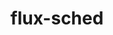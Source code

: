 ---
title: "flux-sched"
layout: cache
categories: [package, develop]
meta: {"compilers": ["gcc@11.4.0"], "num_specs": 37, "num_specs_by_stack": {"e4s": 18, "e4s-neoverse-v2": 19, "root": 37}, "oss": ["ubuntu22.04"], "platforms": ["linux"], "stacks": ["e4s", "e4s-neoverse-v2", "root"], "targets": ["neoverse_v2", "x86_64_v3"], "versions": ["0.36.1"]}
spec_details: [{"compiler": "gcc@11.4.0", "hash": "4srdwo35hfahrbzftrbhxmv3rifsdwif", "os": "ubuntu22.04", "platform": "linux", "size": "-", "stacks": ["e4s", "root"], "target": "x86_64_v3", "variants": ["build_system=cmake", "build_type=Release", "~cuda", "~docs", "generator=ninja", "~ipo"], "versions": ["0.36.1"]}, {"compiler": "gcc@11.4.0", "hash": "6xyuxqn5ine66sctfreujy23moanr4cw", "os": "ubuntu22.04", "platform": "linux", "size": "-", "stacks": ["e4s-neoverse-v2", "root"], "target": "neoverse_v2", "variants": ["build_system=cmake", "build_type=Release", "~cuda", "~docs", "generator=ninja", "~ipo"], "versions": ["0.36.1"]}, {"compiler": "gcc@11.4.0", "hash": "7umi2mt64v3rrq3lluq73ezcyeodaj65", "os": "ubuntu22.04", "platform": "linux", "size": "-", "stacks": ["e4s", "root"], "target": "x86_64_v3", "variants": ["build_system=cmake", "build_type=Release", "~cuda", "~docs", "generator=ninja", "~ipo"], "versions": ["0.36.1"]}, {"compiler": "gcc@11.4.0", "hash": "aji2vdhd4lmfprnpljfu7sfqrbyqmk45", "os": "ubuntu22.04", "platform": "linux", "size": "-", "stacks": ["e4s-neoverse-v2", "root"], "target": "neoverse_v2", "variants": ["build_system=cmake", "build_type=Release", "~cuda", "~docs", "generator=ninja", "~ipo"], "versions": ["0.36.1"]}, {"compiler": "gcc@11.4.0", "hash": "bakxjn4cxt767zjmcv7vviqnuvpgahib", "os": "ubuntu22.04", "platform": "linux", "size": "-", "stacks": ["e4s-neoverse-v2", "root"], "target": "neoverse_v2", "variants": ["build_system=cmake", "build_type=Release", "~cuda", "~docs", "generator=ninja", "~ipo"], "versions": ["0.36.1"]}, {"compiler": "gcc@11.4.0", "hash": "bfslizcnbwdajv3fbg3r5wpye647udqp", "os": "ubuntu22.04", "platform": "linux", "size": "-", "stacks": ["e4s-neoverse-v2", "root"], "target": "neoverse_v2", "variants": ["build_system=cmake", "build_type=Release", "~cuda", "~docs", "generator=ninja", "~ipo"], "versions": ["0.36.1"]}, {"compiler": "gcc@11.4.0", "hash": "bt3aeut37vyk73fwyeiuehawgjxgscrw", "os": "ubuntu22.04", "platform": "linux", "size": "-", "stacks": ["e4s-neoverse-v2", "root"], "target": "neoverse_v2", "variants": ["build_system=cmake", "build_type=Release", "~cuda", "~docs", "generator=ninja", "~ipo"], "versions": ["0.36.1"]}, {"compiler": "gcc@11.4.0", "hash": "crgqxjwyq5zf3h3xbw374yj4d3umqkmb", "os": "ubuntu22.04", "platform": "linux", "size": "-", "stacks": ["e4s", "root"], "target": "x86_64_v3", "variants": ["build_system=cmake", "build_type=Release", "~cuda", "~docs", "generator=ninja", "~ipo"], "versions": ["0.36.1"]}, {"compiler": "gcc@11.4.0", "hash": "di5rdhztomuktzq2g4zyajyvthkm3ik6", "os": "ubuntu22.04", "platform": "linux", "size": "-", "stacks": ["e4s", "root"], "target": "x86_64_v3", "variants": ["build_system=cmake", "build_type=Release", "~cuda", "~docs", "generator=ninja", "~ipo"], "versions": ["0.36.1"]}, {"compiler": "gcc@11.4.0", "hash": "dpnqmpm6ryyyeegmq7fuj7lsgdlqkddk", "os": "ubuntu22.04", "platform": "linux", "size": "-", "stacks": ["e4s", "root"], "target": "x86_64_v3", "variants": ["build_system=cmake", "build_type=Release", "~cuda", "~docs", "generator=ninja", "~ipo"], "versions": ["0.36.1"]}, {"compiler": "gcc@11.4.0", "hash": "fz7ogkxxc3ght27sarxf4qhw6pykb3nl", "os": "ubuntu22.04", "platform": "linux", "size": "-", "stacks": ["e4s", "root"], "target": "x86_64_v3", "variants": ["build_system=cmake", "build_type=Release", "~cuda", "~docs", "generator=ninja", "~ipo"], "versions": ["0.36.1"]}, {"compiler": "gcc@11.4.0", "hash": "haxdpbxgwmtp3atddhjoat2w5dcnievn", "os": "ubuntu22.04", "platform": "linux", "size": "-", "stacks": ["e4s", "root"], "target": "x86_64_v3", "variants": ["build_system=cmake", "build_type=Release", "~cuda", "~docs", "generator=ninja", "~ipo"], "versions": ["0.36.1"]}, {"compiler": "gcc@11.4.0", "hash": "hpas42ervqfhvqhkp363daxfl55ll5ul", "os": "ubuntu22.04", "platform": "linux", "size": "-", "stacks": ["e4s-neoverse-v2", "root"], "target": "neoverse_v2", "variants": ["build_system=cmake", "build_type=Release", "~cuda", "~docs", "generator=ninja", "~ipo"], "versions": ["0.36.1"]}, {"compiler": "gcc@11.4.0", "hash": "hpuygcorp326ygposzvulhdq6tp5uxqz", "os": "ubuntu22.04", "platform": "linux", "size": "-", "stacks": ["e4s", "root"], "target": "x86_64_v3", "variants": ["build_system=cmake", "build_type=Release", "~cuda", "~docs", "generator=ninja", "~ipo"], "versions": ["0.36.1"]}, {"compiler": "gcc@11.4.0", "hash": "isbyxjge4d5zu5cb2cbbeaevltbowuf5", "os": "ubuntu22.04", "platform": "linux", "size": "-", "stacks": ["e4s", "root"], "target": "x86_64_v3", "variants": ["build_system=cmake", "build_type=Release", "~cuda", "~docs", "generator=ninja", "~ipo"], "versions": ["0.36.1"]}, {"compiler": "gcc@11.4.0", "hash": "lohbpxb6msuuljquwyqudzlytefibqbh", "os": "ubuntu22.04", "platform": "linux", "size": "-", "stacks": ["e4s", "root"], "target": "x86_64_v3", "variants": ["build_system=cmake", "build_type=Release", "~cuda", "~docs", "generator=ninja", "~ipo"], "versions": ["0.36.1"]}, {"compiler": "gcc@11.4.0", "hash": "lqyi4t2qcbf2lhrl3mbj4yis2hdvps2k", "os": "ubuntu22.04", "platform": "linux", "size": "-", "stacks": ["e4s-neoverse-v2", "root"], "target": "neoverse_v2", "variants": ["build_system=cmake", "build_type=Release", "~cuda", "~docs", "generator=ninja", "~ipo"], "versions": ["0.36.1"]}, {"compiler": "gcc@11.4.0", "hash": "ml2duql36okfhjoriuv7esgshsvxbkqp", "os": "ubuntu22.04", "platform": "linux", "size": "-", "stacks": ["e4s-neoverse-v2", "root"], "target": "neoverse_v2", "variants": ["build_system=cmake", "build_type=Release", "~cuda", "~docs", "generator=ninja", "~ipo"], "versions": ["0.36.1"]}, {"compiler": "gcc@11.4.0", "hash": "omexydakryzaz56o3svdgsgrfuwbqnhr", "os": "ubuntu22.04", "platform": "linux", "size": "-", "stacks": ["e4s-neoverse-v2", "root"], "target": "neoverse_v2", "variants": ["build_system=cmake", "build_type=Release", "~cuda", "~docs", "generator=ninja", "~ipo"], "versions": ["0.36.1"]}, {"compiler": "gcc@11.4.0", "hash": "pstpwz7m75s6cexm2zixik3e5es6hlkf", "os": "ubuntu22.04", "platform": "linux", "size": "-", "stacks": ["e4s", "root"], "target": "x86_64_v3", "variants": ["build_system=cmake", "build_type=Release", "~cuda", "~docs", "generator=ninja", "~ipo"], "versions": ["0.36.1"]}, {"compiler": "gcc@11.4.0", "hash": "q7plm2xrim3dhsgcnludfvje4wcdikx6", "os": "ubuntu22.04", "platform": "linux", "size": "-", "stacks": ["e4s-neoverse-v2", "root"], "target": "neoverse_v2", "variants": ["build_system=cmake", "build_type=Release", "~cuda", "~docs", "generator=ninja", "~ipo"], "versions": ["0.36.1"]}, {"compiler": "gcc@11.4.0", "hash": "qn45p6pkzjmivdp5j7dbyzvc7fxl3jfx", "os": "ubuntu22.04", "platform": "linux", "size": "-", "stacks": ["e4s", "root"], "target": "x86_64_v3", "variants": ["build_system=cmake", "build_type=Release", "~cuda", "~docs", "generator=ninja", "~ipo"], "versions": ["0.36.1"]}, {"compiler": "gcc@11.4.0", "hash": "qybsnbvpkhgob6p3jjzbyue7r6bu5sub", "os": "ubuntu22.04", "platform": "linux", "size": "-", "stacks": ["e4s", "root"], "target": "x86_64_v3", "variants": ["build_system=cmake", "build_type=Release", "~cuda", "~docs", "generator=ninja", "~ipo"], "versions": ["0.36.1"]}, {"compiler": "gcc@11.4.0", "hash": "r5iavpfhrpgabeqspvjnirq3kokb6qna", "os": "ubuntu22.04", "platform": "linux", "size": "-", "stacks": ["e4s", "root"], "target": "x86_64_v3", "variants": ["build_system=cmake", "build_type=Release", "~cuda", "~docs", "generator=ninja", "~ipo"], "versions": ["0.36.1"]}, {"compiler": "gcc@11.4.0", "hash": "rzw2bdwfia3dk6y2a4lvmjwknb4jya5d", "os": "ubuntu22.04", "platform": "linux", "size": "-", "stacks": ["e4s-neoverse-v2", "root"], "target": "neoverse_v2", "variants": ["build_system=cmake", "build_type=Release", "~cuda", "~docs", "generator=ninja", "~ipo"], "versions": ["0.36.1"]}, {"compiler": "gcc@11.4.0", "hash": "s3tkhng3xbgl6twdlevi3rz3jxj6w4d7", "os": "ubuntu22.04", "platform": "linux", "size": "-", "stacks": ["e4s-neoverse-v2", "root"], "target": "neoverse_v2", "variants": ["build_system=cmake", "build_type=Release", "~cuda", "~docs", "generator=ninja", "~ipo"], "versions": ["0.36.1"]}, {"compiler": "gcc@11.4.0", "hash": "stpcculm25kzdbtg2ef576d5rcs6idx3", "os": "ubuntu22.04", "platform": "linux", "size": "-", "stacks": ["e4s-neoverse-v2", "root"], "target": "neoverse_v2", "variants": ["build_system=cmake", "build_type=Release", "~cuda", "~docs", "generator=ninja", "~ipo"], "versions": ["0.36.1"]}, {"compiler": "gcc@11.4.0", "hash": "sysif73dm77qs6vwr6m7ulwm3nu2pt27", "os": "ubuntu22.04", "platform": "linux", "size": "-", "stacks": ["e4s-neoverse-v2", "root"], "target": "neoverse_v2", "variants": ["build_system=cmake", "build_type=Release", "~cuda", "~docs", "generator=ninja", "~ipo"], "versions": ["0.36.1"]}, {"compiler": "gcc@11.4.0", "hash": "tks46cxd64hduwswfh73cscuu6ppj2aq", "os": "ubuntu22.04", "platform": "linux", "size": "-", "stacks": ["e4s-neoverse-v2", "root"], "target": "neoverse_v2", "variants": ["build_system=cmake", "build_type=Release", "~cuda", "~docs", "generator=ninja", "~ipo"], "versions": ["0.36.1"]}, {"compiler": "gcc@11.4.0", "hash": "tvqudltuyi4g7xuynoauovhlnjtv3t7o", "os": "ubuntu22.04", "platform": "linux", "size": "-", "stacks": ["e4s", "root"], "target": "x86_64_v3", "variants": ["build_system=cmake", "build_type=Release", "~cuda", "~docs", "generator=ninja", "~ipo"], "versions": ["0.36.1"]}, {"compiler": "gcc@11.4.0", "hash": "xaorzfooyv3a2qykw36zej5ltjqbjkdk", "os": "ubuntu22.04", "platform": "linux", "size": "-", "stacks": ["e4s", "root"], "target": "x86_64_v3", "variants": ["build_system=cmake", "build_type=Release", "~cuda", "~docs", "generator=ninja", "~ipo"], "versions": ["0.36.1"]}, {"compiler": "gcc@11.4.0", "hash": "xooalopu24zh642clm4zco3sd2i6m6za", "os": "ubuntu22.04", "platform": "linux", "size": "-", "stacks": ["e4s-neoverse-v2", "root"], "target": "neoverse_v2", "variants": ["build_system=cmake", "build_type=Release", "~cuda", "~docs", "generator=ninja", "~ipo"], "versions": ["0.36.1"]}, {"compiler": "gcc@11.4.0", "hash": "yima5rgwvl32apuausfcyeoz2si4tmsh", "os": "ubuntu22.04", "platform": "linux", "size": "-", "stacks": ["e4s-neoverse-v2", "root"], "target": "neoverse_v2", "variants": ["build_system=cmake", "build_type=Release", "~cuda", "~docs", "generator=ninja", "~ipo"], "versions": ["0.36.1"]}, {"compiler": "gcc@11.4.0", "hash": "z5wtk4ipuboq2srhxxleaxctm25hqnun", "os": "ubuntu22.04", "platform": "linux", "size": "-", "stacks": ["e4s-neoverse-v2", "root"], "target": "neoverse_v2", "variants": ["build_system=cmake", "build_type=Release", "~cuda", "~docs", "generator=ninja", "~ipo"], "versions": ["0.36.1"]}, {"compiler": "gcc@11.4.0", "hash": "zemjdoexdxswop2fzy3diwq42heqedf5", "os": "ubuntu22.04", "platform": "linux", "size": "-", "stacks": ["e4s", "root"], "target": "x86_64_v3", "variants": ["build_system=cmake", "build_type=Release", "~cuda", "~docs", "generator=ninja", "~ipo"], "versions": ["0.36.1"]}, {"compiler": "gcc@11.4.0", "hash": "zjwp2hgvauuqwchh7z4qy5go36a4l3ko", "os": "ubuntu22.04", "platform": "linux", "size": "-", "stacks": ["e4s", "root"], "target": "x86_64_v3", "variants": ["build_system=cmake", "build_type=Release", "~cuda", "~docs", "generator=ninja", "~ipo"], "versions": ["0.36.1"]}, {"compiler": "gcc@11.4.0", "hash": "znljdotkd3647nhemriakk5cd3jv5zvf", "os": "ubuntu22.04", "platform": "linux", "size": "-", "stacks": ["e4s-neoverse-v2", "root"], "target": "neoverse_v2", "variants": ["build_system=cmake", "build_type=Release", "~cuda", "~docs", "generator=ninja", "~ipo"], "versions": ["0.36.1"]}]
---